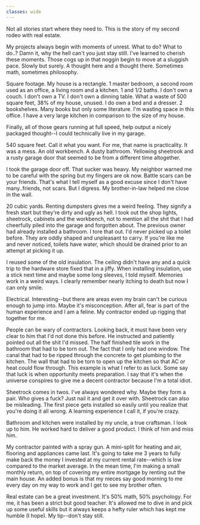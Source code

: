 ```yaml
---
classes: wide
---
```


Not all stories start where they need to. This is the story of my second rodeo with real estate.

My projects always begin with moments of unrest. What to do? What to do..? Damn it, why the hell can't you just stay still. I've learned to cherish these moments. Those cogs up in that noggin begin to move at a sluggish pace. Slowly but surely. A thought here and a thought there. Sometimes math, sometimes philosophy.

Square footage. My house is a rectangle. 1 master bedroom, a second room used as an office, a living room and a kitchen. 1 and 1/2 baths. I don't own a couch. I don't own a TV. I don't own a dinning table. What a waste of 500 square feet, 38% of my house, unused. I do own a bed and a dresser. 2 bookshelves. Many books but only some literature. I'm wasting space in this office. I have a very large kitchen in comparison to the size of my house. 

Finally, all of those gears running at full speed, help output a nicely packaged thought--I could technically live in my garage.

540 square feet. Call it what you want. For me, that name is practicality. It was a mess. An old workbench. A dusty bathroom. Yellowing sheetrook and a rusty garage door that seemed to be from a different time altogether.

I took the garage door off. That sucker was heavy. My neighbor warned me to be careful with the spring but my fingers are ok now. Battle scars can be your friends. That's what I tell myself as a good excuse since I don't have many..friends, not scars. But I digress. My brother-in-law helped me close in the wall.

20 cubic yards. Renting dumpsters gives me a weird feeling. They signify a fresh start but they're dirty and ugly as hell. I took out the shop lights, sheetrock, cabinets and the workbench, not to mention all the shit that I had cheerfully piled into the garage and forgotten about. The previous owner had already installed a bathroom. I tore that out. I'd never picked up a toilet before. They are oddly shaped and unpleasant to carry. If you're like me and never noticed, toilets have water, which should be drained prior to an attempt at picking it up.

I reused some of the old insulation. The ceiling didn't have any and a quick trip to the hardware store fixed that in a jiffy. When installing insulation, use a stick next time and maybe some long sleeves, I told myself. Memories work in a weird ways. I clearly remember nearly itching to death but now I can only smile.

Electrical. Interesting--but there are areas even my brain can't be curious enough to jump into. Maybe it's misconception. After all, fear is part of the human experience and I am a feline. My contractor ended up rigging that together for me. 

People can be wary of contractors. Looking back, it must have been very clear to him that I'd not done this before. He instructed and patiently pointed out all the shit I'd missed. The half finished tile work in the bathroom that had to be torn out. The fact that I only had one window. The canal that had to be ripped through the concrete to get plumbing to the kitchen. The wall that had to be torn to open up the kitchen so that AC or heat could flow through. This example is what I refer to as luck. Some say that luck is when opportunity meets preparation. I say that it's when the universe conspires to give me a decent contractor because I'm a total idiot.

Sheetrock comes in twos. I've always wondered why. Maybe they form a pair. Who gives a fuck? Just nail it and get it over with. Sheetrock can also be misleading. The first piece gets installed so easily until you realize that you're doing it all wrong. A learning experience I call it, if you're crazy.

Bathroom and kitchen were installed by my uncle, a true craftsman. I look up to him. He worked hard to deliver a good product. I think of him and miss him.

My contractor painted with a spray gun. A mini-split for heating and air, flooring and appliances came last. It's going to take me 3 years to fully make back the money I invested at my current rental rate--which is low compared to the market average. In the mean time, I'm making a small monthly return, on top of covering my entire mortgage by renting out the main house. An added bonus is that my nieces say good morning to me every day on my way to work and I get to see my brother often.

Real estate can be a great investment. It's 50% math, 50% psychology. For me, it has been a strict but good teacher. It's allowed me to dive in and pick up some useful skills but it always keeps a hefty ruler which has kept me humble (I hope). My tip--don't stay still.